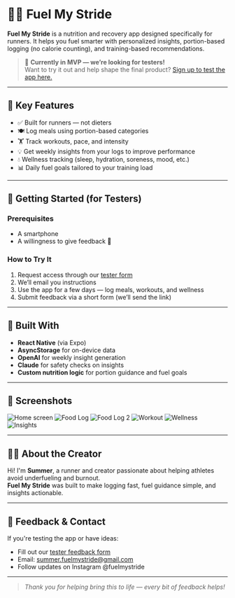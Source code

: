# 🏃‍♀️ Fuel My Stride

**Fuel My Stride** is a nutrition and recovery app designed specifically for runners. It helps you fuel smarter with personalized insights, portion-based logging (no calorie counting), and training-based recommendations.

> 🚨 **Currently in MVP — we’re looking for testers!**  
> Want to try it out and help shape the final product? [Sign up to test the app here.](https://forms.gle/VbxA35AHu8Z4MchW9)

---

## 📱 Key Features

- ✅ Built for runners — not dieters
- 🍽️ Log meals using portion-based categories
- 🏋️ Track workouts, pace, and intensity
- 💡 Get weekly insights from your logs to improve performance
- 💧 Wellness tracking (sleep, hydration, soreness, mood, etc.)
- 📊 Daily fuel goals tailored to your training load

---

## 🚀 Getting Started (for Testers)

### Prerequisites
- A smartphone
- A willingness to give feedback 🙂

### How to Try It
1. Request access through our [tester form](https://forms.gle/8A32nNdqBwJXaMCE6)
2. We’ll email you instructions
3. Use the app for a few days — log meals, workouts, and wellness
4. Submit feedback via a short form (we’ll send the link)

---

## 🧪 Built With

- **React Native** (via Expo)
- **AsyncStorage** for on-device data
- **OpenAI** for weekly insight generation
- **Claude** for safety checks on insights
- **Custom nutrition logic** for portion guidance and fuel goals

---

## 📸 Screenshots

![Home screen](./assets/homepage.PNG)
![Food Log](./assets/foodpage.PNG)
![Food Log 2](./assets/foodpage2.PNG)
![Workout](./assets/workoutspage.PNG)
![Wellness](./assets/wellnesspage.PNG)
![Insights](./assets/insightspage.PNG)

---

## 🙋‍♀️ About the Creator

Hi! I'm **Summer**, a runner and creator passionate about helping athletes avoid underfueling and burnout.  
**Fuel My Stride** was built to make logging fast, fuel guidance simple, and insights actionable.

---

## 💬 Feedback & Contact

If you're testing the app or have ideas:
- Fill out our [tester feedback form](https://forms.gle/8A32nNdqBwJXaMCE6)  
- Email: summer.fuelmystride@gmail.com  
- Follow updates on Instagram @fuelmystride

---

> _Thank you for helping bring this to life — every bit of feedback helps!_
